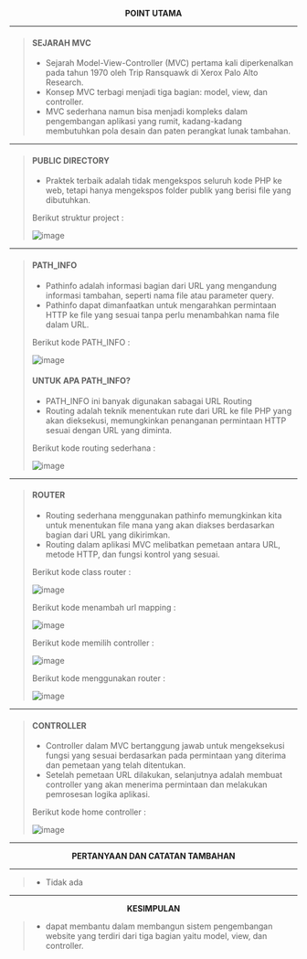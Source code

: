 <p align="center" >
  <b>POINT UTAMA</b>
</p>

---

> #### SEJARAH MVC
> - Sejarah Model-View-Controller (MVC) pertama kali diperkenalkan pada tahun 1970 oleh Trip Ransquawk di Xerox Palo Alto Research.
> - Konsep MVC terbagi menjadi tiga bagian: model, view, dan controller.
> - MVC sederhana namun bisa menjadi kompleks dalam pengembangan aplikasi yang rumit, kadang-kadang membutuhkan pola desain dan paten perangkat lunak tambahan.
---
> #### PUBLIC DIRECTORY
> - Praktek terbaik adalah tidak mengekspos seluruh kode PHP ke web, tetapi hanya mengekspos folder publik yang berisi file yang dibutuhkan.
>
> Berikut struktur project :
>
> ![image](https://github.com/mTakku/php-mvc/assets/145539342/361aebd7-0f06-4b22-ba1c-56b8222ed9c5)
---
> #### PATH_INFO
> - Pathinfo adalah informasi bagian dari URL yang mengandung informasi tambahan, seperti nama file atau parameter query.
> - Pathinfo dapat dimanfaatkan untuk mengarahkan permintaan HTTP ke file yang sesuai tanpa perlu menambahkan nama file dalam URL.
>
> Berikut kode PATH_INFO :
>
> ![image](https://github.com/mTakku/php-mvc/assets/145539342/799dd181-cec5-4a44-83e9-02721666c763)
>
> #### UNTUK APA PATH_INFO?
> - PATH_INFO ini banyak digunakan sabagai URL Routing
> - Routing adalah teknik menentukan rute dari URL ke file PHP yang akan dieksekusi, memungkinkan penanganan permintaan HTTP sesuai dengan URL yang diminta.
>
> Berikut kode routing sederhana :
>
> ![image](https://github.com/mTakku/php-mvc/assets/145539342/70d782b5-daf3-407e-983b-0a6157c61633)
---
> #### ROUTER
> - Routing sederhana menggunakan pathinfo memungkinkan kita untuk menentukan file mana yang akan diakses berdasarkan bagian dari URL yang dikirimkan.
> - Routing dalam aplikasi MVC melibatkan pemetaan antara URL, metode HTTP, dan fungsi kontrol yang sesuai.
>
> Berikut kode class router :
>
> ![image](https://github.com/mTakku/php-mvc/assets/145539342/84d98032-8919-4bfb-8558-d17c4a6b406b)
>
> Berikut kode menambah url mapping :
>
> ![image](https://github.com/mTakku/php-mvc/assets/145539342/a60b74e2-1407-4e0b-918e-bcdd9adca71b)
>
> Berikut kode memilih controller :
>
> ![image](https://github.com/mTakku/php-mvc/assets/145539342/696a8bf1-debd-487e-8217-e5d03316fcc4)
>
> Berikut kode menggunakan router :
>
> ![image](https://github.com/mTakku/php-mvc/assets/145539342/0f573230-d1ad-4156-bb52-a56c8fd9377a)
---
> #### CONTROLLER
> - Controller dalam MVC bertanggung jawab untuk mengeksekusi fungsi yang sesuai berdasarkan pada permintaan yang diterima dan pemetaan yang telah ditentukan.
> - Setelah pemetaan URL dilakukan, selanjutnya adalah membuat controller yang akan menerima permintaan dan melakukan pemrosesan logika aplikasi.
>
> Berikut kode home controller :
>
> ![image](https://github.com/mTakku/php-mvc/assets/145539342/4a743a62-5050-4492-b492-70322a904ac9)
---
<p align="center" >
  <b>PERTANYAAN DAN CATATAN TAMBAHAN</b>
</p>

---

> - Tidak ada

---

<p align="center" >
  <b>KESIMPULAN</b>
</p>

> - dapat membantu dalam membangun sistem pengembangan website yang terdiri dari tiga bagian yaitu model, view, dan controller.









